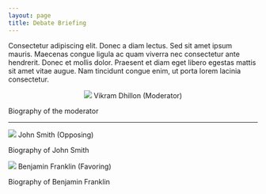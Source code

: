 ```yaml
---
layout: page
title: Debate Briefing
---
```


Consectetur adipiscing elit. Donec a diam lectus. Sed sit amet ipsum mauris. Maecenas congue ligula ac quam viverra nec consectetur ante hendrerit. Donec et mollis dolor. Praesent et diam eget libero egestas mattis sit amet vitae augue. Nam tincidunt congue enim, ut porta lorem lacinia consectetur. 

<!-- Biographies for the mod and the speakers --> 

<p style="text-align:center;">
<img src="http://www.placehold.it/70x70" />
<span> Vikram Dhillon (Moderator) </span>
</p>

<div class="bio">
<p> Biography of the moderator </p>
</div>

<hr> 

<img src="http://www.placehold.it/70x70" /> 
<span> John Smith (Opposing) </span>

<div class="bio">
<p> Biography of John Smith </p>
</div>

<img src="http://www.placehold.it/70x70" />
<span> Benjamin Franklin (Favoring) </span>

<div class="bio">
<p> Biography of Benjamin Franklin </p>
</div>